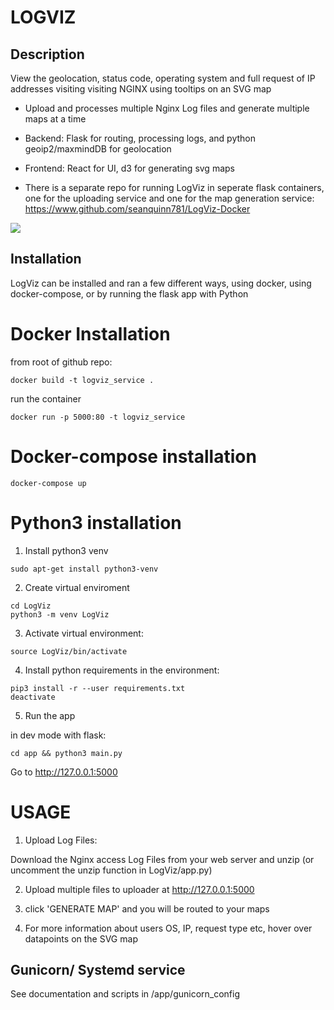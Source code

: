 LOGVIZ
===================

## Description
View the geolocation, status code, operating system and full request of IP addresses visiting visiting NGINX using tooltips on an SVG map

- Upload and processes multiple Nginx Log files and generate multiple maps at a time

- Backend: Flask for routing, processing logs, and python geoip2/maxmindDB for geolocation 

- Frontend: React for UI, d3 for generating svg maps

- There is a separate repo for running LogViz in seperate flask containers, one for the uploading service and one for the map generation service: https://www.github.com/seanquinn781/LogViz-Docker

![](logviz.gif)

## Installation

LogViz can be installed and ran a few different ways, using docker, using docker-compose, or by running the flask app with Python

# Docker Installation

from root of github repo:

```
docker build -t logviz_service .
```

run the container
```
docker run -p 5000:80 -t logviz_service
```

# Docker-compose installation
```
docker-compose up
```

# Python3 installation

1. Install python3 venv

```
sudo apt-get install python3-venv
```

2. Create virtual enviroment

```
cd LogViz
python3 -m venv LogViz
```

3. Activate virtual environment:
```
source LogViz/bin/activate
```

4. Install python requirements in the environment:  
```
pip3 install -r --user requirements.txt
deactivate
```

5. Run the app

in dev mode with flask:

```
cd app && python3 main.py
```

Go to http://127.0.0.1:5000


USAGE
==========================

1. Upload Log Files:

Download the Nginx access Log Files from your web server and unzip (or uncomment the unzip function in LogViz/app.py)

2. Upload multiple files to uploader at http://127.0.0.1:5000

8. click 'GENERATE MAP' and you will be routed to your maps

9. For more information about users OS, IP, request type etc, hover over datapoints on the SVG map


## Gunicorn/ Systemd service

See documentation and scripts in /app/gunicorn_config


